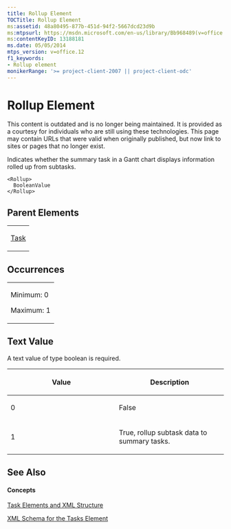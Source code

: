 ```yaml
---
title: Rollup Element
TOCTitle: Rollup Element
ms:assetid: 48a80495-877b-451d-94f2-5667dcd23d9b
ms:mtpsurl: https://msdn.microsoft.com/en-us/library/Bb968489(v=office.12)
ms:contentKeyID: 13188181
ms.date: 05/05/2014
mtps_version: v=office.12
f1_keywords:
- Rollup element
monikerRange: '>= project-client-2007 || project-client-odc'
---
```


# Rollup Element

This content is outdated and is no longer being maintained. It is provided as a courtesy for individuals who are still using these technologies. This page may contain URLs that were valid when originally published, but now link to sites or pages that no longer exist.

Indicates whether the summary task in a Gantt chart displays information rolled up from subtasks.

    <Rollup>
      BooleanValue
    </Rollup>

## Parent Elements

<table>
<colgroup>
<col style="width: 100%" />
</colgroup>
<tbody>
<tr class="odd">
<td><p><a href="bb968487(v=office.12).md">Task</a></p></td>
</tr>
</tbody>
</table>

## Occurrences

<table>
<colgroup>
<col style="width: 100%" />
</colgroup>
<tbody>
<tr class="odd">
<td><p>Minimum: 0</p>
<p>Maximum: 1</p></td>
</tr>
</tbody>
</table>

## Text Value

A text value of type boolean is required.

<table>
<colgroup>
<col style="width: 50%" />
<col style="width: 50%" />
</colgroup>
<thead>
<tr class="header">
<th><p>Value</p></th>
<th><p>Description</p></th>
</tr>
</thead>
<tbody>
<tr class="odd">
<td><p>0</p></td>
<td><p>False</p></td>
</tr>
<tr class="even">
<td><p>1</p></td>
<td><p>True, rollup subtask data to summary tasks.</p></td>
</tr>
</tbody>
</table>

## See Also

#### Concepts

[Task Elements and XML Structure](bb968475\(v=office.12\).md)

[XML Schema for the Tasks Element](bb968415\(v=office.12\).md)

